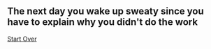 The next day you wake up sweaty since you have to explain why you didn't do the work
---
[Start Over](../HavingHwDue.md)
